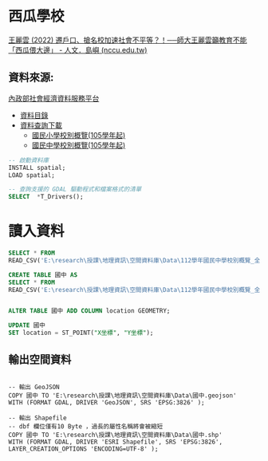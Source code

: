 # 西瓜學校
 [王麗雲 (2022)  遷戶口、搶名校加速社會不平等？！──師大王麗雲籲教育不能「西瓜偎大邊」 - 人文．島嶼 (nccu.edu.tw)](https://humanityisland.nccu.edu.tw/li-yun_wang/)

## 資料來源:
[內政部社會經濟資料服務平台](https://segis.moi.gov.tw/STATCloud/Index)
- [資料目錄](https://segis.moi.gov.tw/STATCloud/Catalog)
- [資料查詢下載](https://segis.moi.gov.tw/STATCloud/QueryInterface)
  - [國民小學校別概覽(105學年起)](https://segis.moi.gov.tw/STATCloud/ImportProductbyUnit?THEM=%E5%9C%8B%E6%B0%91%E5%B0%8F%E5%AD%B8%E6%A0%A1%E5%88%A5%E6%A6%82%E8%A6%BD(105%E5%AD%B8%E5%B9%B4%E8%B5%B7))
  - [國民中學校別概覽(105學年起)](https://segis.moi.gov.tw/STATCloud/ImportProductbyUnit?THEM=%E5%9C%8B%E6%B0%91%E4%B8%AD%E5%AD%B8%E6%A0%A1%E5%88%A5%E6%A6%82%E8%A6%BD(105%E5%AD%B8%E5%B9%B4%E8%B5%B7))

```SQL
-- 啟動資料庫
INSTALL spatial;
LOAD spatial;

-- 查詢支援的 GDAL 驅動程式和檔案格式的清單
SELECT  *T_Drivers();
```
# 讀入資料

```SQL
SELECT * FROM
READ_CSV('E:\research\授課\地理資訊\空間資料庫\Data\112學年國民中學校別概覽_全國(不含澎湖、金門、連江縣).csv',skip=1);
```

```SQL
CREATE TABLE 國中 AS
SELECT * FROM
READ_CSV('E:\research\授課\地理資訊\空間資料庫\Data\112學年國民中學校別概覽_全國(不含澎湖、金門、連江縣).csv',skip=1);
```

```SQL

ALTER TABLE 國中 ADD COLUMN location GEOMETRY;

UPDATE 國中
SET location = ST_POINT("X坐標", "Y坐標");
```

## 輸出空間資料
```

-- 輸出 GeoJSON
COPY 國中 TO 'E:\research\授課\地理資訊\空間資料庫\Data\國中.geojson'
WITH (FORMAT GDAL, DRIVER 'GeoJSON', SRS 'EPSG:3826' );

-- 輸出 Shapefile
-- dbf 欄位僅有10 Byte ，過長的屬性名稱將會被縮短
COPY 國中 TO 'E:\research\授課\地理資訊\空間資料庫\Data\國中.shp'
WITH (FORMAT GDAL, DRIVER 'ESRI Shapefile', SRS 'EPSG:3826', LAYER_CREATION_OPTIONS 'ENCODING=UTF-8' );
